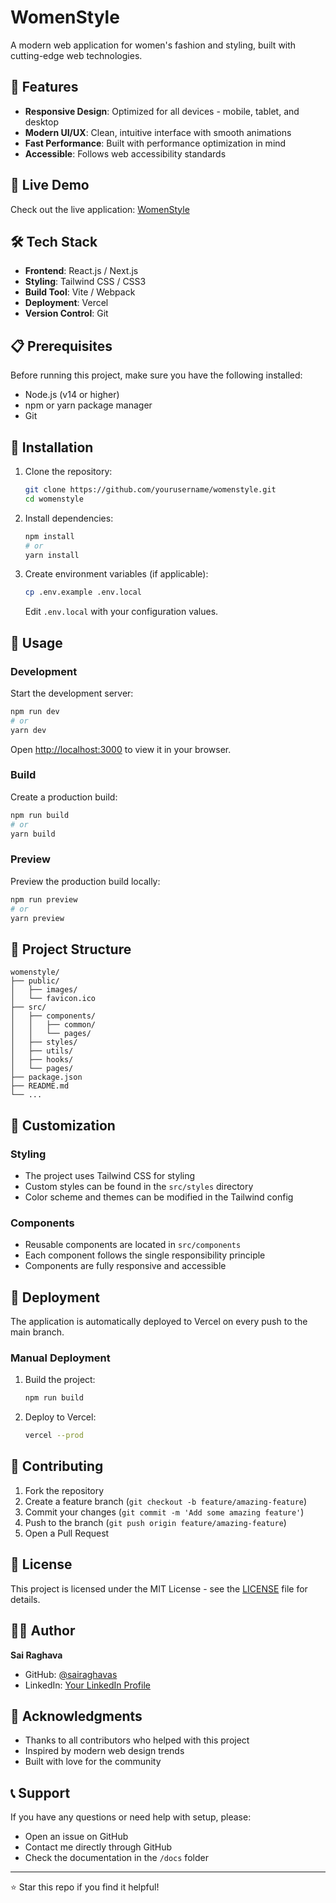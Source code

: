 # WomenStyle

A modern web application for women's fashion and styling, built with cutting-edge web technologies.

## 🌟 Features

- **Responsive Design**: Optimized for all devices - mobile, tablet, and desktop
- **Modern UI/UX**: Clean, intuitive interface with smooth animations
- **Fast Performance**: Built with performance optimization in mind
- **Accessible**: Follows web accessibility standards

## 🚀 Live Demo

Check out the live application: [WomenStyle](https://womenstyle-18l8vx7y8-sairaghavas-projects.vercel.app/)

## 🛠️ Tech Stack

- **Frontend**: React.js / Next.js
- **Styling**: Tailwind CSS / CSS3
- **Build Tool**: Vite / Webpack
- **Deployment**: Vercel
- **Version Control**: Git

## 📋 Prerequisites

Before running this project, make sure you have the following installed:

- Node.js (v14 or higher)
- npm or yarn package manager
- Git

## 🔧 Installation

1. Clone the repository:
   ```bash
   git clone https://github.com/yourusername/womenstyle.git
   cd womenstyle
   ```

2. Install dependencies:
   ```bash
   npm install
   # or
   yarn install
   ```

3. Create environment variables (if applicable):
   ```bash
   cp .env.example .env.local
   ```
   Edit `.env.local` with your configuration values.

## 🎯 Usage

### Development

Start the development server:

```bash
npm run dev
# or
yarn dev
```

Open [http://localhost:3000](http://localhost:3000) to view it in your browser.

### Build

Create a production build:

```bash
npm run build
# or
yarn build
```

### Preview

Preview the production build locally:

```bash
npm run preview
# or
yarn preview
```

## 📁 Project Structure

```
womenstyle/
├── public/
│   ├── images/
│   └── favicon.ico
├── src/
│   ├── components/
│   │   ├── common/
│   │   └── pages/
│   ├── styles/
│   ├── utils/
│   ├── hooks/
│   └── pages/
├── package.json
├── README.md
└── ...
```

## 🎨 Customization

### Styling
- The project uses Tailwind CSS for styling
- Custom styles can be found in the `src/styles` directory
- Color scheme and themes can be modified in the Tailwind config

### Components
- Reusable components are located in `src/components`
- Each component follows the single responsibility principle
- Components are fully responsive and accessible

## 🚀 Deployment

The application is automatically deployed to Vercel on every push to the main branch.

### Manual Deployment

1. Build the project:
   ```bash
   npm run build
   ```

2. Deploy to Vercel:
   ```bash
   vercel --prod
   ```

## 🤝 Contributing

1. Fork the repository
2. Create a feature branch (`git checkout -b feature/amazing-feature`)
3. Commit your changes (`git commit -m 'Add some amazing feature'`)
4. Push to the branch (`git push origin feature/amazing-feature`)
5. Open a Pull Request

## 📝 License

This project is licensed under the MIT License - see the [LICENSE](LICENSE) file for details.

## 👨‍💻 Author

**Sai Raghava**
- GitHub: [@sairaghavas](https://github.com/sairaghavas)
- LinkedIn: [Your LinkedIn Profile](https://linkedin.com/in/yourprofile)

## 🙏 Acknowledgments

- Thanks to all contributors who helped with this project
- Inspired by modern web design trends
- Built with love for the community

## 📞 Support

If you have any questions or need help with setup, please:
- Open an issue on GitHub
- Contact me directly through GitHub
- Check the documentation in the `/docs` folder

---

⭐ Star this repo if you find it helpful!
